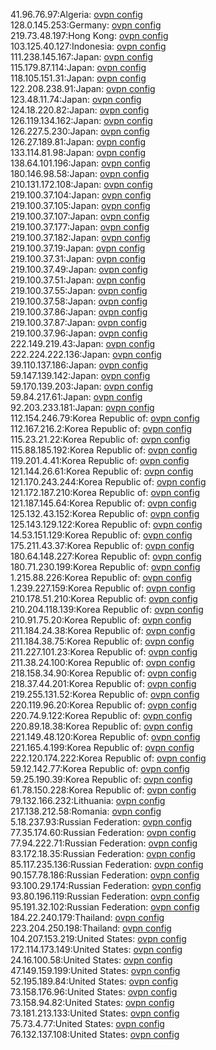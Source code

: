 41.96.76.97:Algeria: [ovpn config](vpn/41_96_76_97.ovpn)  
128.0.145.253:Germany: [ovpn config](vpn/128_0_145_253.ovpn)  
219.73.48.197:Hong Kong: [ovpn config](vpn/219_73_48_197.ovpn)  
103.125.40.127:Indonesia: [ovpn config](vpn/103_125_40_127.ovpn)  
111.238.145.167:Japan: [ovpn config](vpn/111_238_145_167.ovpn)  
115.179.87.114:Japan: [ovpn config](vpn/115_179_87_114.ovpn)  
118.105.151.31:Japan: [ovpn config](vpn/118_105_151_31.ovpn)  
122.208.238.91:Japan: [ovpn config](vpn/122_208_238_91.ovpn)  
123.48.11.74:Japan: [ovpn config](vpn/123_48_11_74.ovpn)  
124.18.220.82:Japan: [ovpn config](vpn/124_18_220_82.ovpn)  
126.119.134.162:Japan: [ovpn config](vpn/126_119_134_162.ovpn)  
126.227.5.230:Japan: [ovpn config](vpn/126_227_5_230.ovpn)  
126.27.189.81:Japan: [ovpn config](vpn/126_27_189_81.ovpn)  
133.114.81.98:Japan: [ovpn config](vpn/133_114_81_98.ovpn)  
138.64.101.196:Japan: [ovpn config](vpn/138_64_101_196.ovpn)  
180.146.98.58:Japan: [ovpn config](vpn/180_146_98_58.ovpn)  
210.131.172.108:Japan: [ovpn config](vpn/210_131_172_108.ovpn)  
219.100.37.104:Japan: [ovpn config](vpn/219_100_37_104.ovpn)  
219.100.37.105:Japan: [ovpn config](vpn/219_100_37_105.ovpn)  
219.100.37.107:Japan: [ovpn config](vpn/219_100_37_107.ovpn)  
219.100.37.177:Japan: [ovpn config](vpn/219_100_37_177.ovpn)  
219.100.37.182:Japan: [ovpn config](vpn/219_100_37_182.ovpn)  
219.100.37.19:Japan: [ovpn config](vpn/219_100_37_19.ovpn)  
219.100.37.31:Japan: [ovpn config](vpn/219_100_37_31.ovpn)  
219.100.37.49:Japan: [ovpn config](vpn/219_100_37_49.ovpn)  
219.100.37.51:Japan: [ovpn config](vpn/219_100_37_51.ovpn)  
219.100.37.55:Japan: [ovpn config](vpn/219_100_37_55.ovpn)  
219.100.37.58:Japan: [ovpn config](vpn/219_100_37_58.ovpn)  
219.100.37.86:Japan: [ovpn config](vpn/219_100_37_86.ovpn)  
219.100.37.87:Japan: [ovpn config](vpn/219_100_37_87.ovpn)  
219.100.37.96:Japan: [ovpn config](vpn/219_100_37_96.ovpn)  
222.149.219.43:Japan: [ovpn config](vpn/222_149_219_43.ovpn)  
222.224.222.136:Japan: [ovpn config](vpn/222_224_222_136.ovpn)  
39.110.137.186:Japan: [ovpn config](vpn/39_110_137_186.ovpn)  
59.147.139.142:Japan: [ovpn config](vpn/59_147_139_142.ovpn)  
59.170.139.203:Japan: [ovpn config](vpn/59_170_139_203.ovpn)  
59.84.217.61:Japan: [ovpn config](vpn/59_84_217_61.ovpn)  
92.203.233.181:Japan: [ovpn config](vpn/92_203_233_181.ovpn)  
112.154.246.79:Korea Republic of: [ovpn config](vpn/112_154_246_79.ovpn)  
112.167.216.2:Korea Republic of: [ovpn config](vpn/112_167_216_2.ovpn)  
115.23.21.22:Korea Republic of: [ovpn config](vpn/115_23_21_22.ovpn)  
115.88.185.192:Korea Republic of: [ovpn config](vpn/115_88_185_192.ovpn)  
119.201.4.41:Korea Republic of: [ovpn config](vpn/119_201_4_41.ovpn)  
121.144.26.61:Korea Republic of: [ovpn config](vpn/121_144_26_61.ovpn)  
121.170.243.244:Korea Republic of: [ovpn config](vpn/121_170_243_244.ovpn)  
121.172.187.210:Korea Republic of: [ovpn config](vpn/121_172_187_210.ovpn)  
121.187.145.64:Korea Republic of: [ovpn config](vpn/121_187_145_64.ovpn)  
125.132.43.152:Korea Republic of: [ovpn config](vpn/125_132_43_152.ovpn)  
125.143.129.122:Korea Republic of: [ovpn config](vpn/125_143_129_122.ovpn)  
14.53.151.129:Korea Republic of: [ovpn config](vpn/14_53_151_129.ovpn)  
175.211.43.37:Korea Republic of: [ovpn config](vpn/175_211_43_37.ovpn)  
180.64.148.227:Korea Republic of: [ovpn config](vpn/180_64_148_227.ovpn)  
180.71.230.199:Korea Republic of: [ovpn config](vpn/180_71_230_199.ovpn)  
1.215.88.226:Korea Republic of: [ovpn config](vpn/1_215_88_226.ovpn)  
1.239.227.159:Korea Republic of: [ovpn config](vpn/1_239_227_159.ovpn)  
210.178.51.210:Korea Republic of: [ovpn config](vpn/210_178_51_210.ovpn)  
210.204.118.139:Korea Republic of: [ovpn config](vpn/210_204_118_139.ovpn)  
210.91.75.20:Korea Republic of: [ovpn config](vpn/210_91_75_20.ovpn)  
211.184.24.38:Korea Republic of: [ovpn config](vpn/211_184_24_38.ovpn)  
211.184.38.75:Korea Republic of: [ovpn config](vpn/211_184_38_75.ovpn)  
211.227.101.23:Korea Republic of: [ovpn config](vpn/211_227_101_23.ovpn)  
211.38.24.100:Korea Republic of: [ovpn config](vpn/211_38_24_100.ovpn)  
218.158.34.90:Korea Republic of: [ovpn config](vpn/218_158_34_90.ovpn)  
218.37.44.201:Korea Republic of: [ovpn config](vpn/218_37_44_201.ovpn)  
219.255.131.52:Korea Republic of: [ovpn config](vpn/219_255_131_52.ovpn)  
220.119.96.20:Korea Republic of: [ovpn config](vpn/220_119_96_20.ovpn)  
220.74.9.122:Korea Republic of: [ovpn config](vpn/220_74_9_122.ovpn)  
220.89.18.38:Korea Republic of: [ovpn config](vpn/220_89_18_38.ovpn)  
221.149.48.120:Korea Republic of: [ovpn config](vpn/221_149_48_120.ovpn)  
221.165.4.199:Korea Republic of: [ovpn config](vpn/221_165_4_199.ovpn)  
222.120.174.222:Korea Republic of: [ovpn config](vpn/222_120_174_222.ovpn)  
59.12.142.77:Korea Republic of: [ovpn config](vpn/59_12_142_77.ovpn)  
59.25.190.39:Korea Republic of: [ovpn config](vpn/59_25_190_39.ovpn)  
61.78.150.228:Korea Republic of: [ovpn config](vpn/61_78_150_228.ovpn)  
79.132.166.232:Lithuania: [ovpn config](vpn/79_132_166_232.ovpn)  
217.138.212.58:Romania: [ovpn config](vpn/217_138_212_58.ovpn)  
5.18.237.93:Russian Federation: [ovpn config](vpn/5_18_237_93.ovpn)  
77.35.174.60:Russian Federation: [ovpn config](vpn/77_35_174_60.ovpn)  
77.94.222.71:Russian Federation: [ovpn config](vpn/77_94_222_71.ovpn)  
83.172.18.35:Russian Federation: [ovpn config](vpn/83_172_18_35.ovpn)  
85.117.235.136:Russian Federation: [ovpn config](vpn/85_117_235_136.ovpn)  
90.157.78.186:Russian Federation: [ovpn config](vpn/90_157_78_186.ovpn)  
93.100.29.174:Russian Federation: [ovpn config](vpn/93_100_29_174.ovpn)  
93.80.196.119:Russian Federation: [ovpn config](vpn/93_80_196_119.ovpn)  
95.191.32.102:Russian Federation: [ovpn config](vpn/95_191_32_102.ovpn)  
184.22.240.179:Thailand: [ovpn config](vpn/184_22_240_179.ovpn)  
223.204.250.198:Thailand: [ovpn config](vpn/223_204_250_198.ovpn)  
104.207.153.219:United States: [ovpn config](vpn/104_207_153_219.ovpn)  
172.114.173.149:United States: [ovpn config](vpn/172_114_173_149.ovpn)  
24.16.100.58:United States: [ovpn config](vpn/24_16_100_58.ovpn)  
47.149.159.199:United States: [ovpn config](vpn/47_149_159_199.ovpn)  
52.195.189.84:United States: [ovpn config](vpn/52_195_189_84.ovpn)  
73.158.176.96:United States: [ovpn config](vpn/73_158_176_96.ovpn)  
73.158.94.82:United States: [ovpn config](vpn/73_158_94_82.ovpn)  
73.181.213.133:United States: [ovpn config](vpn/73_181_213_133.ovpn)  
75.73.4.77:United States: [ovpn config](vpn/75_73_4_77.ovpn)  
76.132.137.108:United States: [ovpn config](vpn/76_132_137_108.ovpn)  
